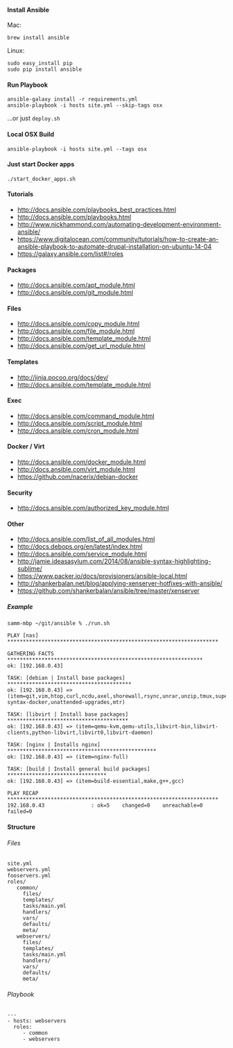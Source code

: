 #### Install Ansible

Mac:
```
brew install ansible
```

Linux:
```
sudo easy_install pip
sudo pip install ansible
```

#### Run Playbook

```
ansible-galaxy install -r requirements.yml
ansible-playbook -i hosts site.yml --skip-tags osx
```
...or just `deploy.sh`

#### Local OSX Build
```
ansible-playbook -i hosts site.yml --tags osx
```

#### Just start Docker apps
```
./start_docker_apps.sh
```

#### Tutorials

* http://docs.ansible.com/playbooks_best_practices.html
* http://docs.ansible.com/playbooks.html
* http://www.nickhammond.com/automating-development-environment-ansible/
* https://www.digitalocean.com/community/tutorials/how-to-create-an-ansible-playbook-to-automate-drupal-installation-on-ubuntu-14-04
* https://galaxy.ansible.com/list#/roles

#### Packages

* http://docs.ansible.com/apt_module.html
* http://docs.ansible.com/git_module.html

#### Files

* http://docs.ansible.com/copy_module.html
* http://docs.ansible.com/file_module.html
* http://docs.ansible.com/template_module.html
* http://docs.ansible.com/get_url_module.html

#### Templates

* http://jinja.pocoo.org/docs/dev/
* http://docs.ansible.com/template_module.html

#### Exec

* http://docs.ansible.com/command_module.html
* http://docs.ansible.com/script_module.html
* http://docs.ansible.com/cron_module.html

#### Docker / Virt

* http://docs.ansible.com/docker_module.html
* http://docs.ansible.com/virt_module.html
* https://github.com/nacerix/debian-docker

#### Security

* http://docs.ansible.com/authorized_key_module.html

#### Other
* http://docs.ansible.com/list_of_all_modules.html
* http://docs.debops.org/en/latest/index.html
* http://docs.ansible.com/service_module.html
* http://jamie.ideasasylum.com/2014/08/ansible-syntax-highlighting-sublime/
* https://www.packer.io/docs/provisioners/ansible-local.html
* http://shankerbalan.net/blog/applying-xenserver-hotfixes-with-ansible/
* https://github.com/shankerbalan/ansible/tree/master/xenserver

##### Example

```
samm-mbp ~/git/ansible % ./run.sh

PLAY [nas] ********************************************************************

GATHERING FACTS ***************************************************************
ok: [192.168.0.43]

TASK: [debian | Install base packages] ****************************************
ok: [192.168.0.43] => (item=git,vim,htop,curl,ncdu,axel,shorewall,rsync,unrar,unzip,tmux,supervisor,sudo,bzip2,fio,deborphan,hdparm,iftop,iotop,vim-syntax-docker,unattended-upgrades,mtr)

TASK: [libvirt | Install base packages] ***************************************
ok: [192.168.0.43] => (item=qemu-kvm,qemu-utils,libvirt-bin,libvirt-clients,python-libvirt,libvirt0,libvirt-daemon)

TASK: [nginx | Installs nginx] ************************************************
ok: [192.168.0.43] => (item=nginx-full)

TASK: [build | Install general build packages] ********************************
ok: [192.168.0.43] => (item=build-essential,make,g++,gcc)

PLAY RECAP ********************************************************************
192.168.0.43               : ok=5    changed=0    unreachable=0    failed=0
```

#### Structure
###### Files
```
site.yml
webservers.yml
fooservers.yml
roles/
   common/
     files/
     templates/
     tasks/main.yml
     handlers/
     vars/
     defaults/
     meta/
   webservers/
     files/
     templates/
     tasks/main.yml
     handlers/
     vars/
     defaults/
     meta/
```
###### Playbook
```
---
- hosts: webservers
  roles:
     - common
     - webservers
```
